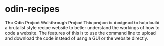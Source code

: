 # odin-recipes
The Odin Project Walkthrough Project
This project is designed to help build a brutalist style recipe website to better understand the workings of how to code a website. The features of this is to use the command line to upload and download the code instead of using a GUI or the website directly.

